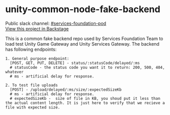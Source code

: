 # unity-common-node-fake-backend
Public slack channel: [#services-foundation-pod](https://unity.slack.com/messages/CPB6NAPDY/) <br/>
[View this project in Backstage](https://backstage.corp.unity3d.com/catalog/default/component/unity-common-node-fake-backend) <br/>

This is a common fake backend repo used by Services Foundation Team to load test Unity Game Gateway and Unity Services Gateway. The backend has following endpoints:

```
1. General purpose endpoint:
  [POST, GET, PUT, DELETE] - status/:statusCode/delayed/:ms
  # statusCode - the status code you want it to return: 200, 500, 404, whatever
  # ms - artificial delay for response.

2. To test file uploads
  [POST] - /upload/delayed/:ms/size/:expectedSizeKb
  # ms - artificial delay for response.
  # expectedSizeKb -  size of file in KB, you shoud put it less than the actual content length. It is just here to verify that we recieve a file with expected size.
```
